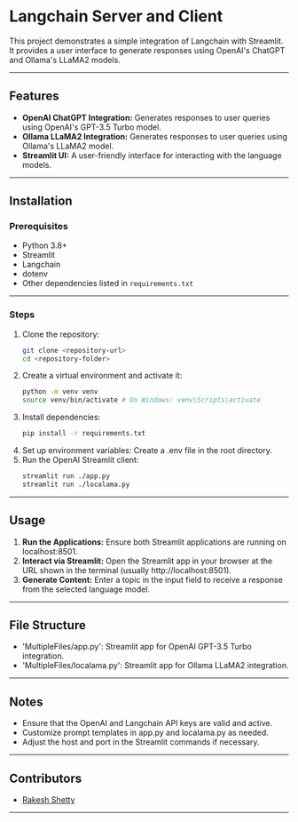 # Langchain Server and Client

This project demonstrates a simple integration of Langchain with Streamlit. It provides a user interface to generate responses using OpenAI's ChatGPT and Ollama's LLaMA2 models.

---

## Features

- **OpenAI ChatGPT Integration:** Generates responses to user queries using OpenAI's GPT-3.5 Turbo model.
- **Ollama LLaMA2 Integration:** Generates responses to user queries using Ollama's LLaMA2 model.
- **Streamlit UI:** A user-friendly interface for interacting with the language models.

---

## Installation

### Prerequisites

- Python 3.8+
- Streamlit
- Langchain
- dotenv
- Other dependencies listed in `requirements.txt`

---

### Steps

1. Clone the repository:
   ```bash
   git clone <repository-url>
   cd <repository-folder>
2. Create a virtual environment and activate it:
   ```bash
   python -m venv venv
   source venv/bin/activate # On Windows: venv\Scripts\activate
3. Install dependencies:
   ```bash
   pip install -r requirements.txt
4. Set up environment variables:
  Create a .env file in the root directory.
5. Run the OpenAI Streamlit client:
   ```bash
   streamlit run ./app.py
   streamlit run ./localama.py

---
## Usage

1. **Run the Applications:** Ensure both Streamlit applications are running on localhost:8501.
2. **Interact via Streamlit:** Open the Streamlit app in your browser at the URL shown in the terminal (usually http://localhost:8501).
3. **Generate Content:** Enter a topic in the input field to receive a response from the selected language model.

---

## File Structure

- 'MultipleFiles/app.py': Streamlit app for OpenAI GPT-3.5 Turbo integration.
- 'MultipleFiles/localama.py': Streamlit app for Ollama LLaMA2 integration.

---

## Notes

- Ensure that the OpenAI and Langchain API keys are valid and active.
- Customize prompt templates in app.py and localama.py as needed.
- Adjust the host and port in the Streamlit commands if necessary.

---

## Contributors

- [Rakesh Shetty](https://github.com/glitchrakesh)

---
